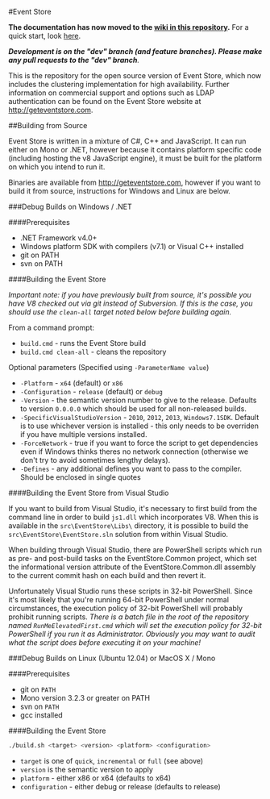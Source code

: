 
#Event Store

**The documentation has now moved to the <a href="https://github.com/EventStore/EventStore/wiki">wiki in this repository</a>.** For a quick start, look <a href="https://github.com/EventStore/EventStore/wiki/Running-the-Event-Store">here</a>.

<em>**Development is on the "dev" branch (and feature branches). Please make any pull requests to the "dev" branch**.</em>

This is the repository for the open source version of Event Store, which now includes the clustering implementation for high availability. Further information on commercial support and options such as LDAP authentication can be found on the Event Store website at http://geteventstore.com.

##Building from Source

Event Store is written in a mixture of C#, C++ and JavaScript. It can run either on Mono or .NET, however because it contains platform specific code (including hosting the v8 JavaScript engine), it must be built for the platform on which you intend to run it.

Binaries are available from http://geteventstore.com, however if you want to build it from source, instructions for Windows and Linux are below.

###Debug Builds on Windows / .NET

####Prerequisites

- .NET Framework v4.0+
- Windows platform SDK with compilers (v7.1) or Visual C++ installed
- git on PATH
- svn on PATH

####Building the Event Store

*Important note: if you have previously built from source, it's possible you have V8 checked out via git instead of Subversion. If this is the case, you should use the `clean-all` target noted below before building again.*

From a command prompt:

- `build.cmd` - runs the Event Store build
- `build.cmd clean-all` - cleans the repository

Optional parameters (Specified using `-ParameterName value`)

- `-Platform` - `x64` (default) or `x86`
- `-Configuration` - `release` (default) or `debug`
- `-Version` - the semantic version number to give to the release. Defaults to version `0.0.0.0` which should be used for all non-released builds.
- `-SpecificVisualStudioVersion` - `2010`, `2012`, `2013`, `Windows7.1SDK`. Default is to use whichever version is installed - this only needs to be overriden if you have multiple versions installed.
- `-ForceNetwork` - true if you want to force the script to get dependencies even if Windows thinks theres no network connection (otherwise we don't try to avoid sometimes lengthy delays).
- `-Defines` - any additional defines you want to pass to the compiler. Should be enclosed in single quotes

####Building the Event Store from Visual Studio

If you want to build from Visual Studio, it's necessary to first build from the
command line in order to build `js1.dll` which incorporates V8. When this is
available in the `src\EventStore\Libs\` directory, it is possible to build the
`src\EventStore\EventStore.sln` solution from within Visual Studio.

When building through Visual Studio, there are PowerShell scripts which run as
pre- and post-build tasks on the EventStore.Common project, which set the
informational version attribute of the EventStore.Common.dll assembly to the
current commit hash on each build and then revert it.

Unfortunately Visual Studio runs these scripts in 32-bit PowerShell. Since it's
most likely that you're running 64-bit PowerShell under normal circumstances,
the execution policy of 32-bit PowerShell will probably prohibit running
scripts. *There is a batch file in the root of the repository named
`RunMeElevatedFirst.cmd` which will set the execution policy for 32-bit
PowerShell if you run it as Administrator. Obviously you may want to audit what
the script does before executing it on your machine!*

###Debug Builds on Linux (Ubuntu 12.04) or MacOS X / Mono

####Prerequisites

- git on `PATH`
- Mono version 3.2.3 or greater on PATH
- svn on `PATH`
- gcc installed

####Building the Event Store

```bash
./build.sh <target> <version> <platform> <configuration>
```

- `target` is one of `quick`, `incremental` or `full` (see above)
- `version` is the semantic version to apply
- `platform` - either x86 or x64 (defaults to x64)
- `configuration` - either debug or release (defaults to release)
